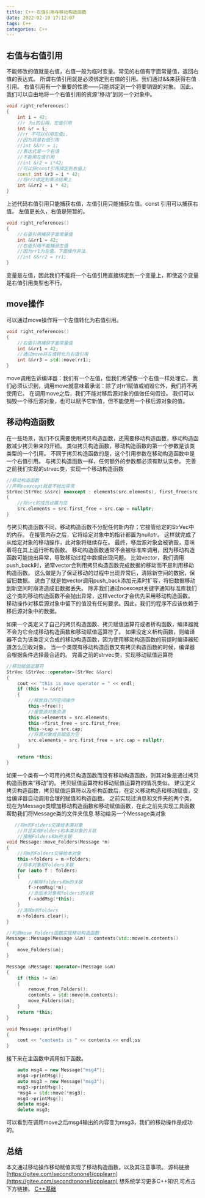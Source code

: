 ```yaml
---
title: C++ 右值引用与移动构造函数
date: 2022-02-10 17:12:07
tags: C++
categories: C++
---
```

## 右值与右值引用
不能修改的值就是右值，右值一般为临时变量。常见的右值有字面常量值，返回右值的表达式。
所谓右值引用就是必须绑定到右值的引用。我们通过&&来获得右值引用。
右值引用有一个重要的性质——只能绑定到一个将要销毁的对象。
因此，我们可以自由地将一个右值引用的资源“移动”到另一个对象中。
<!--more-->
``` cpp
void right_references()
{
    int i = 42;
    //r 为i的引用，左值引用
    int &r = i;
    //rr 不可以引用左值i，
    //因为其是右值引用
    //int &&rr = i;
    //表达式是一个右值
    //不能用左值引用
    //int &r2 = i*42;
    //可以将const引用绑定到右值上
    const int &r3 = i * 42;
    //将rr2绑定到乘法结果上
    int &&rr2 = i * 42;
}
```
上述代码右值引用只能捕获右值，左值引用只能捕获左值。const 引用可以捕获右值。
左值更长久，右值是短暂的。
``` cpp
void right_references()
{
    //右值引用捕获字面常量值
    int &&rr1 = 42;
    //右值引用不能捕获左值
    //因为rr1为左值，下面操作非法
    //int &&rr2 = rr1;
}
```
变量是左值，因此我们不能将一个右值引用直接绑定到一个变量上，即使这个变量是右值引用类型也不行。
## move操作
可以通过move操作将一个左值转化为右值引用。
``` cpp
void right_references()
{
    //右值引用捕获字面常量值
    int &&rr1 = 42;
    //通过move将左值转化为右值引用
    int &&rr3 = std::move(rr1);
}
```
move调用告诉编译器：我们有一个左值，但我们希望像一个右值一样处理它。
我们必须认识到，调用move就意味着承诺：除了对rr1赋值或销毁它外，我们将不再使用它。
在调用move之后，我们不能对移后源对象的值做任何假设。
我们可以销毁一个移后源对象，也可以赋予它新值，但不能使用一个移后源对象的值。
## 移动构造函数
在一些场景，我们不仅需要使用拷贝构造函数，还需要移动构造函数，移动构造函数减少拷贝带来的开销。
类似拷贝构造函数，移动构造函数的第一个参数是该类类型的一个引用。
不同于拷贝构造函数的是，这个引用参数在移动构造函数中是一个右值引用。
与拷贝构造函数一样，任何额外的参数都必须有默认实参。
完善之前我们实现的strvec类，实现一个移动构造函数
``` cpp
//移动构造函数
//声明noexcept就是不抛出异常
StrVec(StrVec &&src) noexcept : elements(src.elements), first_free(src.first_free), cap(src.cap)
{
    //将src的成员设置为空
    src.elements = src.first_free = src.cap = nullptr;
}
```
与拷贝构造函数不同，移动构造函数不分配任何新内存；它接管给定的StrVec中的内存。
在接管内存之后，它将给定对象中的指针都置为nullptr。
这样就完成了从给定对象的移动操作，此对象将继续存在。
最终，移后源对象会被销毁，意味着将在其上运行析构函数。
移动构造函数通常不会被标准库调用，因为移动构造函数可能抛出异常，导致移动过程中数据出现问题。
比如vector，我们调用push_back时，通常vector会利用拷贝构造函数完成数据的移动而不是利用移动构造函数。
这么做是为了保证移动的过程中出现异常后，清除新空间的数据，保留旧数据。
说白了就是怕vector调用push_back添加元素时扩容，将旧数据移动到新空间时崩溃造成旧数据丢失。
除非我们通过noexcept关键字通知标准库我们这个类的移动构造函数不会抛出异常，这样vector才会优先采用移动构造函数。
移动操作对移后源对象中留下的值没有任何要求。因此，我们的程序不应该依赖于移后源对象中的数据。

如果一个类定义了自己的拷贝构造函数、拷贝赋值运算符或者析构函数，编译器就不会为它合成移动构造函数和移动赋值运算符了。
如果没定义析构函数，则编译器不会为该类定义合成的移动构造函数，因为使用移动构造函数的前提时编译器知道怎么回收对象。
当一个类既有移动构造函数又有拷贝构造函数的时候，编译器会根据条件选择最合适的。
完善之前的strvec类，实现移动赋值运算符
``` cpp
//移动赋值运算符
StrVec &StrVec::operator=(StrVec &&src)
{
    cout << "this is move operator = " << endl;
    if (this != &src)
    {
        //释放自己的空间操作
        this->free();
        //接管源对象资源
        this->elements = src.elements;
        this->first_free = src.first_free;
        this->cap = src.cap;
        //将源对象成员赋值为空
        src.elements = src.first_free = src.cap = nullptr;
    }

    return *this;
}
```
如果一个类有一个可用的拷贝构造函数而没有移动构造函数，则其对象是通过拷贝构造函数来“移动”的。
拷贝赋值运算符和移动赋值运算符的情况类似。
建议定义拷贝构造函数，拷贝赋值运算符以及析构函数后，在定义移动构造和移动赋值，交给编译器自动调用合理的赋值和构造函数。
之前实现过消息和文件夹的两个类，现在为Message类增加移动构造函数和移动赋值函数，在此之前先实现工具函数帮助我们将Message类的文件夹信息
移动给另一个Message类对象
``` cpp
   //将m的Folders交接给本类对象
    //并且实现Folders和本类对象的关联
    //接触Folders和m的关联
void Message::move_Folders(Message *m)
{
    //将m的Folders交接给本对象
    this->folders = m->folders;
    //将本对象和folders关联
    for (auto f : folders)
    {
        //解除folders和m的关联
        f->remMsg(*m);
        //添加本对象和folders的关联
        f->addMsg(*this);
    }
    //清除m的folders
    m->folders.clear();
}

//利用move_Folders函数实现移动构造函数
Message::Message(Message &&m) : contents(std::move(m.contents))
{
    move_Folders(&m);
}

Message &Message::operator=(Message &&m)
{
    if (this != &m)
    {
        remove_from_Folders();
        contents = std::move(m.contents);
        move_Folders(&m);
    }
    return *this;
}

void Message::printMsg()
{
    cout << "contents is " << contents << endl;ss
}
```
接下来在主函数中调用如下函数。
``` cpp
    auto msg4 = new Message("msg4");
    msg4->printMsg();
    auto msg3 = new Message("msg3");
    msg3->printMsg();
    *msg4 = std::move(*msg3);
    msg4->printMsg();
    delete msg4;
    delete msg3;
```

可以看到在调用move之后msg4输出的内容变为msg3，我们的移动操作是成功的。
## 总结
本文通过移动操作移动赋值实现了移动构造函数，以及其注意事项。
源码链接
[https://gitee.com/secondtonone1/cpplearn](https://gitee.com/secondtonone1/cpplearn)
想系统学习更多C++知识,可点击下方链接。
[C++基础](https://llfc.club/category?catid=225RaiVNI8pFDD5L4m807g7ZwmF#!aid/24H7mZgZw57zCqGoULERZ2mQWOM)
